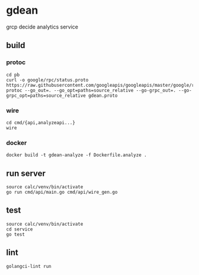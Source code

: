 # gdean
grcp decide analytics service

## build
### protoc
```
cd pb
curl -o google/rpc/status.proto https://raw.githubusercontent.com/googleapis/googleapis/master/google/rpc/status.proto
protoc --go_out=. --go_opt=paths=source_relative --go-grpc_out=. --go-grpc_opt=paths=source_relative gdean.proto
```
### wire
```
cd cmd/{api,analyzeapi...}
wire
```
### docker
```
docker build -t gdean-analyze -f Dockerfile.analyze .
```
## run server
```
source calc/venv/bin/activate
go run cmd/api/main.go cmd/api/wire_gen.go
```
## test
```
source calc/venv/bin/activate
cd service
go test
```
## lint
```
golangci-lint run
```
